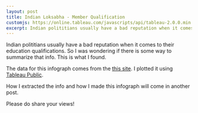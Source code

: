 ```yaml
---
layout: post
title: Indian Loksabha - Member Qualification
customjs: https://online.tableau.com/javascripts/api/tableau-2.0.0.min.js
excerpt: Indian polititians usually have a bad reputation when it comes to their education qualifications. So I was wondering if there is some way to summarize that info. This is what I found.
---
```

Indian polititians usually have a bad reputation when it comes to their education qualifications. So I was wondering if there is some way to summarize that info. This is what I found.


<script>
window.onload = function () {
  var placeholderDiv = document.getElementById("tableauViz");
  var url = "https://public.tableau.com/views/LoksabhaMemberQualification/MemberQualification";
  var options = {
    width: 800, 
    height: 1000,
    hideTabs: true,
    hideToolbar: true,
    onFirstInteractive: function () {
      workbook = viz.getWorkbook();
      activeSheet = workbook.getActiveSheet();
    }
  };
  viz = new tableau.Viz(placeholderDiv, url, options);
} 
</script>

<div id='tableauViz'></div>

The data for this infograph comes from the [this site](http://164.100.47.132/LssNew/Members/breif_alphalist.aspx). I plotted it using [Tableau Public](https://public.tableau.com/s/).

How I extracted the info and how I made this infograph will come in another post.

Please do share your views!
